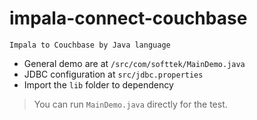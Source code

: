 # impala-connect-couchbase
```
Impala to Couchbase by Java language
```


- General demo are at `/src/com/softtek/MainDemo.java`
- JDBC configuration at `src/jdbc.properties`
- Import the `lib` folder to dependency


> You can run `MainDemo.java` directly for the test.

